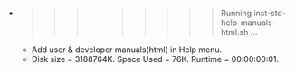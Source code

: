 * >>>>>>>>> Running inst-std-help-manuals-html.sh ...
  * Add user & developer manuals(html) in Help menu.
  * Disk size = 3188764K. Space Used = 76K. Runtime = 00:00:00:01.
